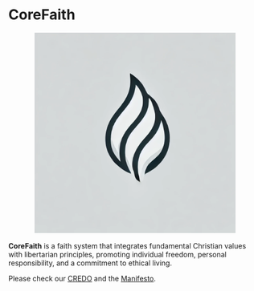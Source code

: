 # CoreFaith

<p align="center"><img src="CoreFaith.webp" width="400" alt="CoreFaith" /></p>

**CoreFaith** is a faith system that integrates fundamental Christian values with libertarian principles, promoting individual freedom, personal responsibility, and a commitment to ethical living. 

Please check our [CREDO](https://github.com/kul-work/CoreFaith/blob/main/CoreFaith%20CREDO.md) and the [Manifesto](https://github.com/kul-work/CoreFaith/blob/main/Manifesto%20of%20the%20CoreFaith.md).
